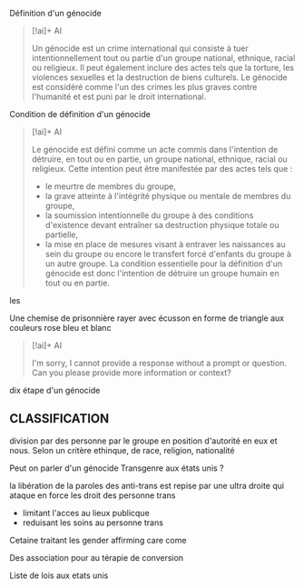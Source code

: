 Définition d'un génocide 
> [!ai]+ AI
>
> Un génocide est un crime international qui consiste à tuer intentionnellement tout ou partie d'un groupe national, ethnique, racial ou religieux. Il peut également inclure des actes tels que la torture, les violences sexuelles et la destruction de biens culturels. Le génocide est considéré comme l'un des crimes les plus graves contre l'humanité et est puni par le droit international.

Condition de définition d'un génocide 
> [!ai]+ AI
>
> Le génocide est défini comme un acte commis dans l'intention de détruire, en tout ou en partie, un groupe national, ethnique, racial ou religieux. Cette intention peut être manifestée par des actes tels que :
> - le meurtre de membres du groupe, 
> - la grave atteinte à l'intégrité physique ou mentale de membres du groupe, 
> - la soumission intentionnelle du groupe à des conditions d'existence devant entraîner sa destruction physique totale ou partielle, 
> - la mise en place de mesures visant à entraver les naissances au sein du groupe ou encore le transfert forcé d'enfants du groupe à un autre groupe. 
> La condition essentielle pour la définition d'un génocide est donc l'intention de détruire un groupe humain en tout ou en partie.

les 


Une chemise de prisonnière rayer avec écusson en forme de triangle aux couleurs rose bleu et blanc

> [!ai]+ AI
>
> I'm sorry, I cannot provide a response without a prompt or question. Can you please provide more information or context?


dix étape d'un génocide 

## CLASSIFICATION

division par des personne par le groupe en position d'autorité en eux et nous. Selon un critère ethinque, de race, religion, nationalité


Peut on parler d'un génocide Transgenre aux états unis ?

la libération de la paroles des anti-trans est repise par une ultra droite qui  ataque en force les droit des personne trans 

- limitant l'acces au lieux publicque 
- reduisant les soins au personne trans

Cetaine traitant les gender affirming care come 

Des association pour au térapie de conversion 




Liste de lois aux etats unis 



